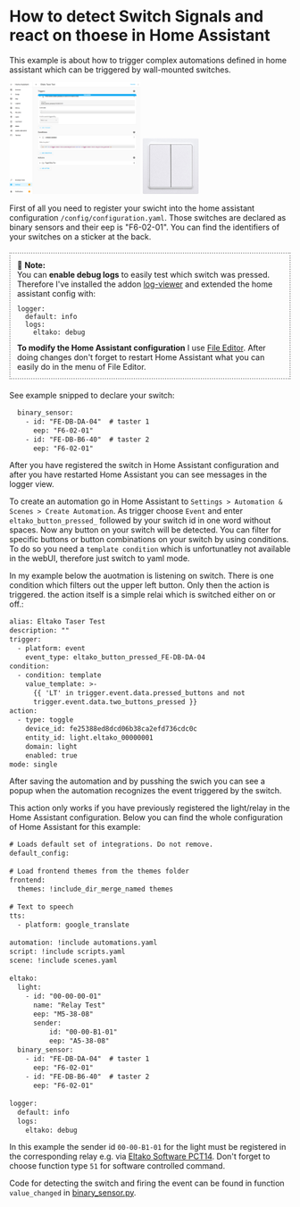 # How to detect Switch Signals and react on thoese in Home Assistant

This example is about how to trigger complex automations defined in home assistant which can be triggered by wall-mounted switches.

<img src="./switch_triggered_ha_automation.png" alt="Home Assistant Automation" height="200"/>
<img src="./Eltako-F4T55E-wg.jpg" alt="Home Assistant Automation" height="100"/>

First of all you need to register your swicht into the home assistant configuration ``/config/configuration.yaml``. Those switches are declared as binary sensors and their eep is "F6-02-01". You can find the identifiers of your switches on a sticker at the back.

<div style="border: 2px dotted darkgrey; padding: 12px; margin-top:20px; margin-bottom: 20px; ">
📝 <b>Note:</b> <br />
You can <b>enable debug logs</b> to easily test which switch was pressed. Therefore I've installed the addon <a href="https://github.com/hassio-addons/addon-log-viewer">log-viewer</a> and extended the home assistant config with:
<code><pre>
logger:
  default: info
  logs:
    eltako: debug
</pre></code>
<b>To modify the Home Assistant configuration</b> I use <a href="https://github.com/home-assistant/addons/tree/master/configurator">File Editor</a>. After doing changes don't forget to restart Home Assistant what you can easily do in the menu of File Editor.

</div>

See example snipped to declare your switch:
```
  binary_sensor:
    - id: "FE-DB-DA-04"  # taster 1
      eep: "F6-02-01"
    - id: "FE-DB-B6-40"  # taster 2
      eep: "F6-02-01"
```

After you have registered the switch in Home Assistant configuration and after you have restarted Home Assistant you can see messages in the logger view.

To create an automation go in Home Assistant to ``Settings > Automation & Scenes > Create Automation``.
As trigger choose ``Event`` and enter ``eltako_button_pressed_`` followed by your switch id in one word without spaces. Now any button on your switch will be detected. You can filter for specific buttons or button combinations on your switch by using conditions. To do so you need a ``template condition`` which is unfortunatley not available in the webUI, therefore just switch to yaml mode. 

In my example below the auotmation is listening on switch. There is one condition which filters out the upper left button. Only then the action is triggered. the action itself is a simple relai which is switched either on or off.:
```
alias: Eltako Taser Test
description: ""
trigger:
  - platform: event
    event_type: eltako_button_pressed_FE-DB-DA-04
condition:
  - condition: template
    value_template: >-
      {{ 'LT' in trigger.event.data.pressed_buttons and not
      trigger.event.data.two_buttons_pressed }}
action:
  - type: toggle
    device_id: fe25388ed8dcd06b38ca2efd736cdc0c
    entity_id: light.eltako_00000001
    domain: light
    enabled: true
mode: single
```
After saving the automation and by pusshing the swich you can see a popup when the automation recognizes the event triggered by the switch.

This action only works if you have previously registered the light/relay in the Home Assistant configuration. 
Below you can find the whole configuration of Home Assistant for this example:
```
# Loads default set of integrations. Do not remove.
default_config:

# Load frontend themes from the themes folder
frontend:
  themes: !include_dir_merge_named themes

# Text to speech
tts:
  - platform: google_translate

automation: !include automations.yaml
script: !include scripts.yaml
scene: !include scenes.yaml

eltako:
  light:
    - id: "00-00-00-01"
      name: "Relay Test"
      eep: "M5-38-08"
      sender:
          id: "00-00-B1-01"
          eep: "A5-38-08"
  binary_sensor:
    - id: "FE-DB-DA-04"  # taster 1
      eep: "F6-02-01"
    - id: "FE-DB-B6-40"  # taster 2
      eep: "F6-02-01"
      
logger:
  default: info
  logs:
    eltako: debug
```

In this example the sender id ``00-00-B1-01`` for the light must be registered in the corresponding relay e.g. via [Eltako Software PCT14](https://www.eltako.com/en/software-pct14/). Don't forget to choose function type ``51`` for software controlled command.

Code for detecting the switch and firing the event can be found in function ``value_changed`` in [binary_sensor.py](/eltako/binary_sensor.py).